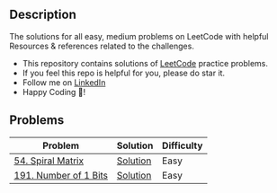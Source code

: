 ## Description
The solutions for all easy, medium problems on LeetCode with helpful Resources & references related to the challenges.

- This repository contains solutions of [LeetCode](https://leetcode.com) practice problems.
- If you feel this repo is helpful for you, please do star it.
- Follow me on [LinkedIn](https://www.linkedin.com/in/priyank-goswami-711495247)
- Happy Coding 🥳!


## Problems
| Problem | Solution | Difficulty |
|--|--|--|
| [54. Spiral Matrix](https://leetcode.com/problems/spiral-matrix/) | [Solution](https://github.com/CodeWithPriyank/leetcode_solutions/blob/main/C%2B%2B/54.%20Spiral%20Matrix.cpp) | Easy |
| [191. Number of 1 Bits](https://leetcode.com/problems/number-of-1-bits/description/) | [Solution](https://github.com/CodeWithPriyank/leetcode_solutions/blob/main/C%2B%2B/191.%20Number%20of%201%20Bits.cpp) | Easy |
